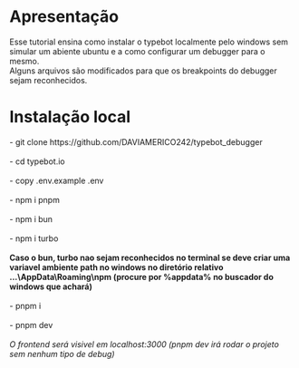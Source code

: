 <main>
  <h1>Apresentação</h1>
  <div>Esse tutorial ensina como instalar o typebot localmente pelo windows sem simular um abiente ubuntu e a como configurar um debugger para o mesmo.</div>
  <div>Alguns arquivos são modificados para que os breakpoints do debugger sejam reconhecidos.</div>
  <h1>Instalação local</h1>
  <div class="code"> - git clone https://github.com/DAVIAMERICO242/typebot_debugger</div><br>
  <div class="code"> - cd typebot.io</div><br>
  <div class="code"> - copy .env.example .env</div><br>
  <div class="code"> - npm i pnpm</div><br>
  <div class="code"> - npm i bun</div><br>
  <div class="code"> - npm i turbo</div><br>
  <div class="warning"><b>Caso o bun, turbo nao sejam reconhecidos no terminal se deve criar uma variavel ambiente path no windows no diretório relativo ...\AppData\Roaming\npm (procure por %appdata% no buscador do windows que achará) </b></div>   <br>
  <div class="code"> - pnpm i </div><br>
  <div class="code"> - pnpm dev </div><br>
  <div><i>O frontend será visivel em localhost:3000 (pnpm dev irá rodar o projeto sem nenhum tipo de debug)</i></div>

  

</main>
